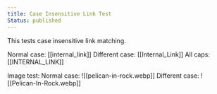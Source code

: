 ```yaml
---
title: Case Insensitive Link Test
Status: published
---
```


This tests case insensitive link matching.

Normal case: [[internal_link]]
Different case: [[Internal_Link]]
All caps: [[INTERNAL_LINK]]

Image test:
Normal case: ![[pelican-in-rock.webp]]
Different case: ![[Pelican-In-Rock.webp]]